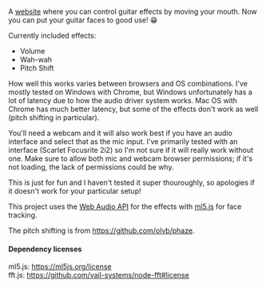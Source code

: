 A [website](https://rachelf.com/guitar-face-effects/) where you can control 
guitar effects by moving your mouth. Now you can put your guitar faces to good 
use! 😁

Currently included effects:
- Volume
- Wah-wah
- Pitch Shift

How well this works varies between browsers and OS combinations. I've mostly tested
on Windows with Chrome, but Windows unfortunately has a lot of latency due to
how the audio driver system works. Mac OS with Chrome has much better latency,
but some of the effects don't work as well (pitch shifting in particular).

You'll need a webcam and it will also work best if you have an audio interface 
and select that as the mic input. I've primarily tested with an interface 
(Scarlet Focusrite 2i2) so I'm not sure if it will really work without one.
Make sure to allow both mic and webcam browser permissions; if
it's not loading, the lack of permissions could be why.

This is just for fun and I haven't tested it super thouroughly, so apologies if 
it doesn't work for your particular setup!

This project uses the [Web Audio API](https://developer.mozilla.org/en-US/docs/Web/API/Web_Audio_API) 
for the effects with [ml5.js](https://github.com/ml5js/ml5-library) for face 
tracking.

The pitch shifting is from https://github.com/olvb/phaze.

#### Dependency licenses

ml5.js: https://ml5js.org/license  
fft.js: https://github.com/vail-systems/node-fft#license
